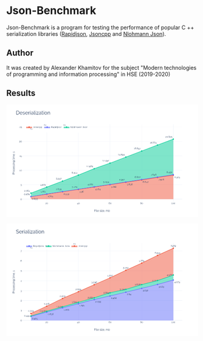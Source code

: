 # Json-Benchmark

Json-Benchmark is a program for testing the performance of popular C ++ serialization libraries ([Rapidjson](https://github.com/Tencent/rapidjson), [Jsoncpp](https://github.com/open-source-parsers/jsoncpp) and [Nlohmann Json](https://github.com/nlohmann/json)). 

## Author

It was created by Alexander Khamitov for the subject "Modern technologies of programming and information processing" in HSE (2019-2020)

## Results

![Deserialization](/plots/Deserialization.png)

![Serialization](/plots/Serialization.png)
